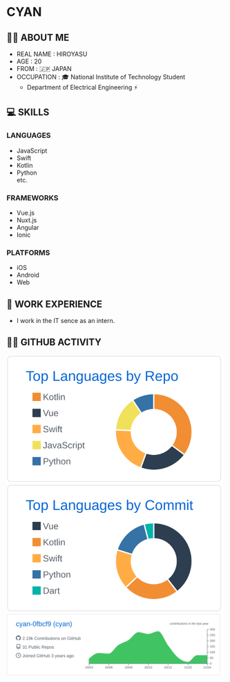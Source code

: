 # CYAN
## 🙋‍♂️ ABOUT ME
- REAL NAME : HIROYASU
- AGE : 20
- FROM : 🇯🇵 JAPAN
- OCCUPATION : 🎓 National Institute of Technology Student
  - Department of Electrical Engineering ⚡

## 💻 SKILLS
### LANGUAGES
- JavaScript
- Swift
- Kotlin
- Python  
etc.
### FRAMEWORKS
- Vue.js
- Nuxt.js
- Angular
- Ionic
### PLATFORMS
- iOS
- Android
- Web

## 💼 WORK EXPERIENCE
- I work in the IT sence as an intern.


## 🏃‍♂️ GITHUB ACTIVITY
![](https://raw.githubusercontent.com/cyan-0fbcf9/cyan-0fbcf9/main/profile-summary-card-output/github/1-repos-per-language.svg)
![](https://raw.githubusercontent.com/cyan-0fbcf9/cyan-0fbcf9/main/profile-summary-card-output/github/2-most-commit-language.svg)
![](https://raw.githubusercontent.com/cyan-0fbcf9/cyan-0fbcf9/main/profile-summary-card-output/github/0-profile-details.svg)
